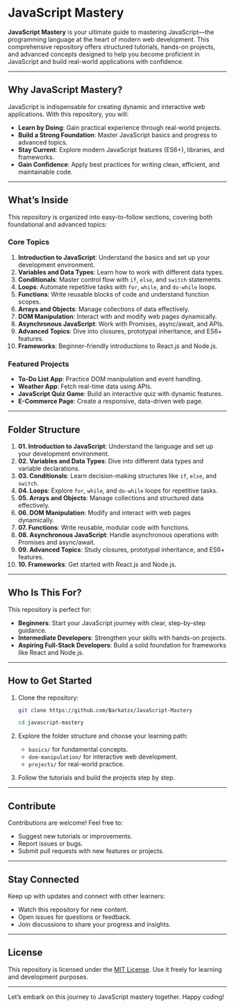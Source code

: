 # JavaScript Mastery

**JavaScript Mastery** is your ultimate guide to mastering JavaScript—the programming language at the heart of modern web development. This comprehensive repository offers structured tutorials, hands-on projects, and advanced concepts designed to help you become proficient in JavaScript and build real-world applications with confidence.

---

## Why JavaScript Mastery?

JavaScript is indispensable for creating dynamic and interactive web applications. With this repository, you will:

- **Learn by Doing**: Gain practical experience through real-world projects.
- **Build a Strong Foundation**: Master JavaScript basics and progress to advanced topics.
- **Stay Current**: Explore modern JavaScript features (ES6+), libraries, and frameworks.
- **Gain Confidence**: Apply best practices for writing clean, efficient, and maintainable code.

---

## What’s Inside

This repository is organized into easy-to-follow sections, covering both foundational and advanced topics:

### Core Topics

1. **Introduction to JavaScript**: Understand the basics and set up your development environment.
2. **Variables and Data Types**: Learn how to work with different data types.
3. **Conditionals**: Master control flow with `if`, `else`, and `switch` statements.
4. **Loops**: Automate repetitive tasks with `for`, `while`, and `do-while` loops.
5. **Functions**: Write reusable blocks of code and understand function scopes.
6. **Arrays and Objects**: Manage collections of data effectively.
7. **DOM Manipulation**: Interact with and modify web pages dynamically.
8. **Asynchronous JavaScript**: Work with Promises, async/await, and APIs.
9. **Advanced Topics**: Dive into closures, prototypal inheritance, and ES6+ features.
10. **Frameworks**: Beginner-friendly introductions to React.js and Node.js.

### Featured Projects

- **To-Do List App**: Practice DOM manipulation and event handling.
- **Weather App**: Fetch real-time data using APIs.
- **JavaScript Quiz Game**: Build an interactive quiz with dynamic features.
- **E-Commerce Page**: Create a responsive, data-driven web page.

---

## Folder Structure

1. **01. Introduction to JavaScript**: Understand the language and set up your development environment.
2. **02. Variables and Data Types**: Dive into different data types and variable declarations.
3. **03. Conditionals**: Learn decision-making structures like `if`, `else`, and `switch`.
4. **04. Loops**: Explore `for`, `while`, and `do-while` loops for repetitive tasks.
5. **05. Arrays and Objects**: Manage collections and structured data effectively.
6. **06. DOM Manipulation**: Modify and interact with web pages dynamically.
7. **07. Functions**: Write reusable, modular code with functions.
8. **08. Asynchronous JavaScript**: Handle asynchronous operations with Promises and async/await.
9. **09. Advanced Topics**: Study closures, prototypal inheritance, and ES6+ features.
10. **10. Frameworks**: Get started with React.js and Node.js.

---

## Who Is This For?

This repository is perfect for:

- **Beginners**: Start your JavaScript journey with clear, step-by-step guidance.
- **Intermediate Developers**: Strengthen your skills with hands-on projects.
- **Aspiring Full-Stack Developers**: Build a solid foundation for frameworks like React and Node.js.

---

## How to Get Started

1. Clone the repository:

   ```bash
   git clone https://github.com/Barkatzx/JavaScript-Mastery

   cd javascript-mastery
   ```

2. Explore the folder structure and choose your learning path:

   - `basics/` for fundamental concepts.
   - `dom-manipulation/` for interactive web development.
   - `projects/` for real-world practice.

3. Follow the tutorials and build the projects step by step.

---

## Contribute

Contributions are welcome! Feel free to:

- Suggest new tutorials or improvements.
- Report issues or bugs.
- Submit pull requests with new features or projects.

---

## Stay Connected

Keep up with updates and connect with other learners:

- Watch this repository for new content.
- Open issues for questions or feedback.
- Join discussions to share your progress and insights.

---

## License

This repository is licensed under the [MIT License](LICENSE). Use it freely for learning and development purposes.

---

Let’s embark on this journey to JavaScript mastery together. Happy coding!
